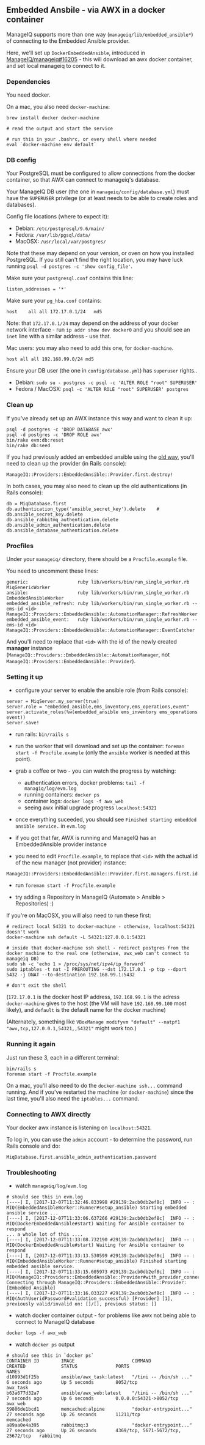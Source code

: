 ## Embedded Ansbile - via AWX in a docker container

ManageIQ supports more than one way (`manageiq/lib/embedded_ansible*`) of connecting to the Embedded Ansible provider.

Here, we'll set up `DockerEmbeddedAnsible`, introduced in [ManageIQ/manageiq#16205](https://github.com/ManageIQ/manageiq/pull/16205) - this will download an awx docker container, and set local manageiq to connect to it.



### Dependencies

You need docker.

On a mac, you also need `docker-machine`:

```
brew install docker docker-machine

# read the output and start the service

# run this in your .bashrc, or every shell where needed
eval `docker-machine env default`
```


### DB config

Your PostgreSQL must be configured to allow connections from the docker container, so that AWX can connect to manageiq's database.

Your ManageIQ DB user (the one in `manageiq/config/database.yml`) must have the `SUPERUSER` privilege (or at least needs to be able to create roles and databases).


Config file locations (where to expect it):

  * Debian: `/etc/postgresql/9.6/main/`
  * Fedora: `/var/lib/pgsql/data/`
  * MacOSX: `/usr/local/var/postgres/`

Note that these may depend on your version, or oven on how you installed PostgreSQL.
If you still can't find the right location, you may have luck running `psql -d postgres -c 'show config_file'`.



Make sure your `postgresql.conf` contains this line:

```
listen_addresses = '*'
```


Make sure your `pg_hba.conf` contains:

```
host	all	all	172.17.0.1/24	md5
```

Note: that `172.17.0.1/24` may depend on the address of your docker network interface - run `ip addr show dev docker0` and you should see an `inet` line with a similar address - use that.


Mac users: you may also need to add this one, for `docker-machine`.

```
host all all 192.168.99.0/24 md5
```


Ensure your DB user (the one in `config/database.yml`) has `superuser` rights..

  * Debian: `sudo su - postgres -c psql -c 'ALTER ROLE "root" SUPERUSER'`
  * Fedora / MacOSX: `psql -c 'ALTER ROLE "root" SUPERUSER' postgres`


### Clean up

If you've already set up an AWX instance this way and want to clean it up:

```
psql -d postgres -c 'DROP DATABASE awx'
psql -d postgres -c 'DROP ROLE awx'
bin/rake evm:db:reset
bin/rake db:seed
```


If you had previously added an embedded ansible using the [old way](http://talk.manageiq.org/t/howto-setup-embedded-ansible/2291/5?u=himdel), you'll need to clean up the provider (in Rails console):

```
ManageIQ::Providers::EmbeddedAnsible::Provider.first.destroy!
```


In both cases, you may also need to clean up the old authentications (in Rails console):

```
db = MiqDatabase.first
db.authentication_type('ansible_secret_key').delete    # db.ansible_secret_key.delete
db.ansible_rabbitmq_authentication.delete
db.ansible_admin_authentication.delete
db.ansible_database_authentication.delete
```


### Procfiles

Under your `manageiq/` directory, there should be a `Procfile.example` file.

You need to uncomment these lines:

```
generic:                  ruby lib/workers/bin/run_single_worker.rb MiqGenericWorker
ansible:                  ruby lib/workers/bin/run_single_worker.rb EmbeddedAnsibleWorker
embedded_ansible_refresh: ruby lib/workers/bin/run_single_worker.rb --ems-id <id> ManageIQ::Providers::EmbeddedAnsible::AutomationManager::RefreshWorker
embedded_ansible_event:   ruby lib/workers/bin/run_single_worker.rb --ems-id <id> ManageIQ::Providers::EmbeddedAnsible::AutomationManager::EventCatcher
```

And you'll need to replace that `<id>` with the id of the newly created **manager** instance (`ManageIQ::Providers::EmbeddedAnsible::AutomationManager`, not `ManageIQ::Providers::EmbeddedAnsible::Provider`).


### Setting it up

  * configure your server to enable the ansible role (from Rails console):

```
server = MiqServer.my_server(true)
server.role = "embedded_ansible,ems_inventory,ems_operations,event"
server.activate_roles(%w(embedded_ansible ems_inventory ems_operations event))
server.save!
```

   * run rails: `bin/rails s`

   * run the worker that will download and set up the container: `foreman start -f Procfile.example` (only the `ansible` worker is needed at this point).

   * grab a coffee or two - you can watch the progress by watching:
      * authentication errors, docker problems: `tail -f managiq/log/evm.log`
      * running containers: `docker ps`
      * container logs: `docker logs -f awx_web`
      * seeing awx initial upgrade progress `localhost:54321`

   * once everything suceeded, you should see `Finished starting embedded ansible service.` in `evm.log`

   * if you got that far, AWX is running and ManageIQ has an EmbeddedAnsible provider instance

   * you need to edit `Procfile.example`, to replace that `<id>` with the actual id of the new manager (not provider) instance:

```
ManageIQ::Providers::EmbeddedAnsible::Provider.first.managers.first.id
```

   * run `foreman start -f Procfile.example`

   * try adding a Repository in ManageIQ (Automate > Ansible > Repositories) :)


If you're on MacOSX, you will also need to run these first:

```
# redirect local 54321 to docker-machine - otherwise, localhost:54321 doesn't work
docker-machine ssh default -L 54321:127.0.0.1:54321

# inside that docker-machine ssh shell - redirect postgres from the docker machine to the real one (otherwise, awx_web can't connect to manageiq DB)
sudo sh -c 'echo 1 > /proc/sys/net/ipv4/ip_forward'
sudo iptables -t nat -I PREROUTING --dst 172.17.0.1 -p tcp --dport 5432 -j DNAT --to-destination 192.168.99.1:5432

# don't exit the shell
```

(`172.17.0.1` is the docker host IP address, `192.168.99.1` is the adress `docker-machine` gives to the host (the VM will have `192.168.99.100` most likely), and `default` is the default name for the docker machine)

(Alternately, something like `VBoxManage modifyvm "default" --natpf1 "awx,tcp,127.0.0.1,54321,,54321"` might work too.)


### Running it again

Just run these 3, each in a different terminal:

```
bin/rails s
foreman start -f Procfile.example
```


On a mac, you'll also need to do the `docker-machine ssh...` command running.
And if you've restarted the machine (or `docker-machine`) since the last time, you'll also need the `iptables...` command.


### Connecting to AWX directly

Your docker awx instance is listening on `localhost:54321`.

To log in, you can use the `admin` account - to determine the password, run Rails console and do:

```
MiqDatabase.first.ansible_admin_authentication.password
```


### Troubleshooting

  * watch `manageiq/log/evm.log`

```
# should see this in evm.log
[----] I, [2017-12-07T11:32:46.833998 #29139:2acb0db2ef8c]  INFO -- : MIQ(EmbeddedAnsibleWorker::Runner#setup_ansible) Starting embedded ansible service ...
[----] I, [2017-12-07T11:33:06.637266 #29139:2acb0db2ef8c]  INFO -- : MIQ(DockerEmbeddedAnsible#start) Waiting for Ansible container to respond
... a whole lot of this ....
[----] I, [2017-12-07T11:33:08.732190 #29139:2acb0db2ef8c]  INFO -- : MIQ(DockerEmbeddedAnsible#start) Waiting for Ansible container to respond
[----] I, [2017-12-07T11:33:13.530599 #29139:2acb0db2ef8c]  INFO -- : MIQ(EmbeddedAnsibleWorker::Runner#setup_ansible) Finished starting embedded ansible service.
[----] I, [2017-12-07T11:33:15.605973 #29139:2acb0db2ef8c]  INFO -- : MIQ(ManageIQ::Providers::EmbeddedAnsible::Provider#with_provider_connection) Connecting through ManageIQ::Providers::EmbeddedAnsible::Provider: [Embedded Ansible]
[----] I, [2017-12-07T11:33:16.033227 #29139:2acb0db2ef8c]  INFO -- : MIQ(AuthUseridPassword#validation_successful) [Provider] [1], previously valid/invalid on: []/[], previous status: []
```

  * watch docker container output - for problems like awx not being able to connect to ManageIQ database

```
docker logs -f awx_web
```

  * watch `docker ps` output

```
# should see this in `docker ps`
CONTAINER ID        IMAGE                     COMMAND                  CREATED             STATUS              PORTS                                NAMES
d10993d1f25b        ansible/awx_task:latest   "/tini -- /bin/sh ..."   6 seconds ago       Up 5 seconds        8052/tcp                             awx_task
b63a677d32a7        ansible/awx_web:latest    "/tini -- /bin/sh ..."   7 seconds ago       Up 6 seconds        0.0.0.0:54321->8052/tcp              awx_web
59806de1bcd1        memcached:alpine          "docker-entrypoint..."   27 seconds ago      Up 26 seconds       11211/tcp                            memcached
a89aa0e4a395        rabbitmq:3                "docker-entrypoint..."   27 seconds ago      Up 26 seconds       4369/tcp, 5671-5672/tcp, 25672/tcp   rabbitmq
```

